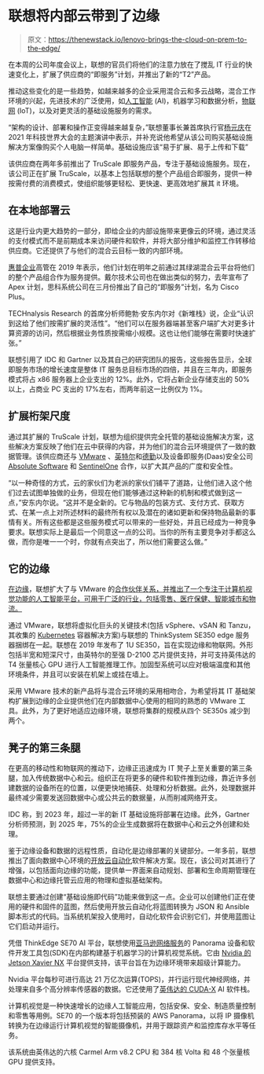 # 联想将内部云带到了边缘

> 原文：<https://thenewstack.io/lenovo-brings-the-cloud-on-prem-to-the-edge/>

在本周的公司年度会议上，联想的官员们将他们的注意力放在了搅乱 IT 行业的快速变化上，扩展了供应商的“即服务”计划，并推出了新的“T2”产品。

推动这些变化的是一些趋势，如越来越多的企业采用混合云和多云战略，混合工作环境的兴起，先进技术的广泛使用，如[人工智能](https://thenewstack.io/demystifying-deep-learning-and-artificial-intelligence/) (AI)，机器学习和数据分析，[物联网](https://thenewstack.io/the-internet-of-things-on-the-edge/) (IoT)，以及对更灵活的基础设施服务的需求。

“架构的设计、部署和操作正变得越来越复杂，”联想董事长兼首席执行官[杨元庆](https://www.linkedin.com/in/yuanqinglenovo/)在 2021 年科技世界大会的主题演讲中表示，并补充说他希望从该公司购买基础设施解决方案像购买个人电脑一样简单。基础设施应该“易于扩展、易于上传和下载”

该供应商在两年多前推出了 TruScale 即服务产品，专注于基础设施服务。现在，该公司正在扩展 TruScale，以基本上包括联想的整个产品组合即服务，提供一种按需付费的消费模式，使组织能够更轻松、更快速、更高效地扩展其 it 环境。

## **在本地部署云**

这是行业内更大趋势的一部分，即给企业的内部设施带来更像云的环境，通过灵活的支付模式而不是前期成本来访问硬件和软件，并将大部分维护和监控工作转移给供应商。它还提供了与他们的混合云目标一致的内部环境。

[惠普企业](https://www.hpe.com/us/en/ezmeral.html?utm_content=inline-mention)高管在 2019 年表示，他们计划在明年之前通过其绿湖混合云平台将他们的整个产品组合作为服务提供。戴尔技术公司也在做出类似的努力，去年宣布了 Apex 计划，思科系统公司在三月份推出了自己的“即服务”计划，名为 Cisco Plus。

TECHnalysis Research 的首席分析师鲍勃·安东内尔对《新堆栈》说，企业“认识到这给了他们按需扩展的灵活性”。“他们可以在服务器端甚至客户端扩大对更多计算资源的访问，然后根据业务性质按需缩小规模。这也让他们能够在需要时快速扩张。”

联想引用了 IDC 和 Gartner 以及其自己的研究团队的报告，这些报告显示，全球即服务市场的增长速度是整体 IT 服务总目标市场的四倍，并且在三年内，即服务模式将占 x86 服务器上企业支出的 12%。此外，它将占新企业存储支出的 50%以上，占商业 PC 支出的 17%左右，而两年前这一比例仅为 1%。

## **扩展桁架尺度**

通过其扩展的 TruScale 计划，联想为组织提供完全托管的基础设施解决方案，这些解决方案反映了他们在云中获得的内容，并为他们的混合云环境提供了一致的数据管理。该供应商还与 [VMware](https://tanzu.vmware.com?utm_content=inline-mention) 、[英特尔](https://www.intel.com/content/www/us/en/homepage.html)和[德勤](https://www2.deloitte.com/us/en.html)以及设备即服务(Daas)安全公司 [Absolute Software](https://www.absolute.com/) 和 [SentinelOne](https://www.sentinelone.com/) 合作，以扩大其产品的广度和安全性。

“以一种奇怪的方式，云的家伙们为老派的家伙们铺平了道路，让他们进入这个他们过去试图单独做的业务，但现在他们能够通过这种新的机制和模式做到这一点，”安东内尔说。“这并不是全新的。它与物品的包装方式、支付方式、获取方式、在某一点上对所述材料的最终所有权以及潜在的诸如更新和保持物品最新的事情有关。所有这些都是这些服务模式可以带来的一些好处，并且已经成为一种竞争要求。联想实际上是最后一个同意这一点的公司。当你的所有主要竞争对手都这么做，而你是唯一一个时，你就有点突出了，所以他们需要这么做。”

## **它的边缘**

[在边缘](https://thenewstack.io/an-architects-guide-to-edge-storage/)，联想扩大了与 VMware 的[合作伙伴关系，并推出了一个专注于计算机视觉功能的人工智能平台，可用于广泛的行业，包括零售、医疗保健、智能城市和物流。](https://www.lenovo.com/us/en/resources/data-center-solutions/analyst-reports/idc-lenovo-and-vmware-partner-to-enable-the-last-mile-in-your-virtualization-journey/)

通过 VMware，联想将虚拟化巨头的关键技术(包括 vSphere、vSAN 和 Tanzu，其收集的 [Kubernetes](https://thenewstack.io/camel-k-brings-apache-camel-to-kubernetes-for-event-driven-architectures/) 容器解决方案)与联想的 ThinkSystem SE350 edge 服务器捆绑在一起。联想在 2019 年发布了 1U SE350，旨在实现边缘和物联网。外形包括半宽和短深尺寸，由英特尔的至强 D-2100 芯片提供支持，并可支持英伟达的 T4 张量核心 GPU 进行人工智能推理工作。加固型系统可以应对极端温度和其他环境条件，并且可以安装在机架上或挂在墙上。

采用 VMware 技术的新产品将与混合云环境的采用相吻合，为希望将其 IT 基础架构扩展到边缘的企业提供他们在内部数据中心使用的相同的熟悉的 VMware 工具。此外，为了更好地适应边缘环境，联想将集群的规模从四个 SE350s 减少到两个。

## **凳子的第三条腿**

在更高的移动性和物联网的推动下，边缘正迅速成为 IT 凳子上至关重要的第三条腿，加入传统数据中心和云。组织正在将更多的硬件和软件推到边缘，靠近许多创建数据的设备所在的位置，以便更快地捕获、处理和分析数据。此外，处理数据并最终减少需要发送回数据中心或公共云的数据量，从而削减网络开支。

IDC 称，到 2023 年，超过一半的新 IT 基础设施将部署在边缘。此外，Gartner 分析师预测，到 2025 年，75%的企业生成数据将在数据中心和云之外创建和处理。

鉴于边缘设备和数据的远程性质，自动化是边缘部署的关键部分。一年多前，联想推出了面向数据中心环境的[开放云自动化](https://lenovopress.com/ds0113.pdf)软件解决方案。现在，该公司对其进行了增强，以包括面向边缘的功能，提供单一界面来自动规划、部署和生命周期管理在数据中心和边缘托管云应用的物理和虚拟基础架构。

联想主要通过创建“基础设施即代码”功能来做到这一点。企业可以创建他们正在使用的硬件和固件的蓝图，然后使用开放云自动化将蓝图转换为 JSON 和 Ansible 脚本形式的代码。当系统机架投入使用时，自动化软件会识别它们，并使用蓝图让它们启动并运行。

凭借 ThinkEdge SE70 AI 平台，联想使用[亚马逊网络服务](https://aws.amazon.com/?utm_content=inline-mention)的 Panorama 设备和软件开发工具包(SDK)在内部构建基于机器学习的计算机视觉系统。它由 [Nvidia 的 Jetson Xavier NX](https://www.nvidia.com/en-us/autonomous-machines/embedded-systems/jetson-xavier-nx/) 平台提供支持，该平台旨在为边缘环境带来超级计算能力。

Nvidia 平台每秒可进行高达 21 万亿次运算(TOPS)，并行运行现代神经网络，并处理来自多个高分辨率传感器的数据。它还使用了[英伟达的 CUDA-X](https://www.nvidia.com/en-us/technologies/cuda-x/) AI 软件栈。

计算机视觉是一种快速增长的边缘人工智能应用，包括安保、安全、制造质量控制和零售等用例。SE70 的一个版本将包括预装的 AWS Panorama，以将 IP 摄像机转换为在边缘运行计算机视觉的智能摄像机，并用于跟踪资产和监控库存水平等任务。

该系统由英伟达的六核 Carmel Arm v8.2 CPU 和 384 核 Volta 和 48 个张量核 GPU 提供支持。

<svg xmlns:xlink="http://www.w3.org/1999/xlink" viewBox="0 0 68 31" version="1.1"><title>Group</title> <desc>Created with Sketch.</desc></svg>